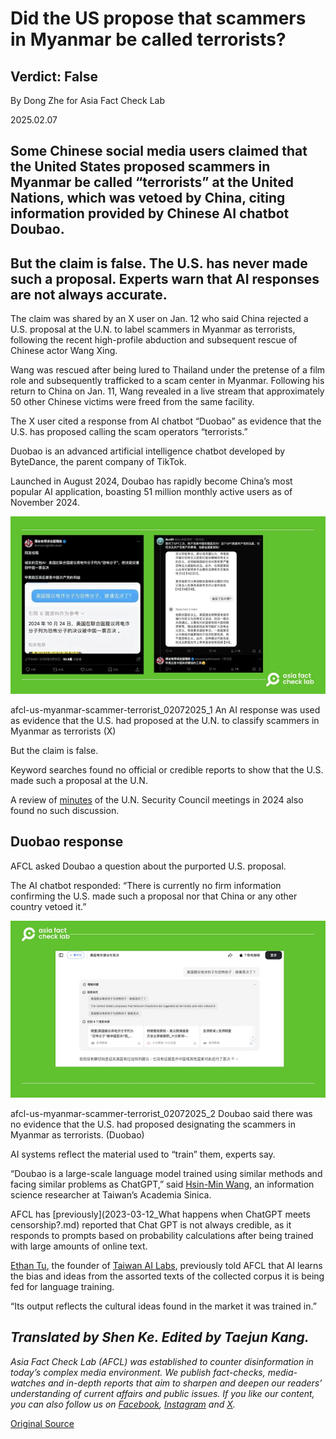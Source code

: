# Did the US propose that scammers in Myanmar be called terrorists?

## Verdict: False

By Dong Zhe for Asia Fact Check Lab

2025.02.07

## Some Chinese social media users claimed that the United States proposed scammers in Myanmar be called “terrorists” at the United Nations, which was vetoed by China, citing information provided by Chinese AI chatbot Doubao.

## But the claim is false. The U.S. has never made such a proposal. Experts warn that AI responses are not always accurate.

The claim was shared by an X user on Jan. 12 who said China rejected a U.S. proposal at the U.N. to label scammers in Myanmar as terrorists, following the recent high-profile abduction and subsequent rescue of Chinese actor Wang Xing.

Wang was rescued after being lured to Thailand under the pretense of a film role and subsequently trafficked to a scam center in Myanmar. Following his return to China on Jan. 11, Wang revealed in a live stream that approximately 50 other Chinese victims were freed from the same facility.

The X user cited a response from AI chatbot “Duobao” as evidence that the U.S. has proposed calling the scam operators “terrorists.”

Duobao is an advanced artificial intelligence chatbot developed by ByteDance, the parent company of TikTok.

Launched in August 2024, Doubao has rapidly become China’s most popular AI application, boasting 51 million monthly active users as of November 2024.

![An AI response was used as evidence that the U.S. had proposed at the U.N. to classify scammers in Myanmar as terrorists](images/AEKJ7FBSVVHHPKGPL5LOE2YTM4.png)

afcl-us-myanmar-scammer-terrorist\_02072025\_1 An AI response was used as evidence that the U.S. had proposed at the U.N. to classify scammers in Myanmar as terrorists (X)

But the claim is false.

Keyword searches found no official or credible reports to show that the U.S. made such a proposal at the U.N.

A review of [minutes](https://research.un.org/en/docs/sc/quick/meetings/2024) of the U.N. Security Council meetings in 2024 also found no such discussion.

## Duobao response

AFCL asked Doubao a question about the purported U.S. proposal.

The AI chatbot responded: “There is currently no firm information confirming the U.S. made such a proposal nor that China or any other country vetoed it.”

![Doubao said there was no evidence that the U.S. had proposed designating the scammers in Myanmar as terrorists.](images/V4C5I4DZABA3NJJ27HWVT3OJYI.png)

afcl-us-myanmar-scammer-terrorist\_02072025\_2 Doubao said there was no evidence that the U.S. had proposed designating the scammers in Myanmar as terrorists. (Duobao)

AI systems reflect the material used to “train” them, experts say.

“Doubao is a large-scale language model trained using similar methods and facing similar problems as ChatGPT,” said [Hsin-Min Wang](https://homepage.iis.sinica.edu.tw/pages/whm/vita_zh.html), an information science researcher at Taiwan’s Academia Sinica.

AFCL has [previously](2023-03-12_What happens when ChatGPT meets censorship?.md) reported that Chat GPT is not always credible, as it responds to prompts based on probability calculations after being trained with large amounts of online text.

[Ethan Tu](https://www.tatlerasia.com/people/%E6%9D%9C%E5%A5%95%E7%91%BE-ethan-tu), the founder of [Taiwan AI Labs](https://www.ailabs.tw/zh/home/), previously told AFCL that AI learns the bias and ideas from the assorted texts of the collected corpus it is being fed for language training.

“Its output reflects the cultural ideas found in the market it was trained in.”

## *Translated by Shen Ke. Edited by Taejun Kang.*

*Asia Fact Check Lab (AFCL) was established to counter disinformation in today’s complex media environment. We publish fact-checks, media-watches and in-depth reports that aim to sharpen and deepen our readers’ understanding of current affairs and public issues. If you like our content, you can also follow us on* [*Facebook*](https://www.facebook.com/asiafactchecklabcn)*,* [*Instagram*](https://www.instagram.com/asiafactchecklab/) *and* [*X*](https://twitter.com/AFCL_eng)*.*



[Original Source](https://www.rfa.org/english/factcheck/2025/02/07/afcl-us-myanmar-scammer-terrorist/)